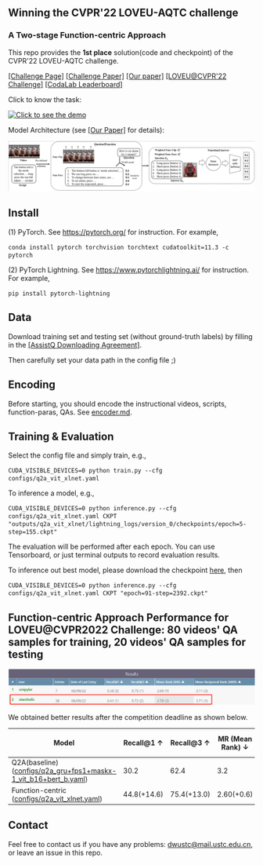 ## Winning the CVPR'22 LOVEU-AQTC challenge 

### A Two-stage Function-centric Approach

This repo provides the **1st place** solution(code and checkpoint) of the CVPR'22 LOVEU-AQTC challenge.

[[Challenge Page]](https://showlab.github.io/assistq/)  [[Challenge Paper]](https://arxiv.org/abs/2203.04203)  [[Our paper]]() [[LOVEU@CVPR'22 Challenge]](https://sites.google.com/view/loveucvpr22/track-3?authuser=0) [[CodaLab Leaderboard]](https://codalab.lisn.upsaclay.fr/competitions/4642#results)

Click to know the task:

[![Click to see the demo](https://img.youtube.com/vi/3v8ceel9Mos/0.jpg)](https://www.youtube.com/watch?v=3v8ceel9Mos)

Model Architecture (see [[Our Paper]]() for details):

![image-20220619201014430](https://raw.githubusercontent.com/starsholic/pic/main/image-20220619201014430.png)


## Install

(1) PyTorch. See https://pytorch.org/ for instruction. For example,

```
conda install pytorch torchvision torchtext cudatoolkit=11.3 -c pytorch
```

(2) PyTorch Lightning. See https://www.pytorchlightning.ai/ for instruction. For example,

```
pip install pytorch-lightning
```

## Data

Download training set and testing set (without ground-truth labels) by filling in the [[AssistQ Downloading Agreement]](https://forms.gle/h9A8GxHksWJfPByf7).

Then carefully set your data path in the config file ;)

## Encoding

Before starting, you should encode the instructional videos, scripts, function-paras, QAs. See [encoder.md](https://github.com/starsholic/LOVEU-CVPR22-AQTC/tree/main/encoder).

## Training & Evaluation

Select the config file and simply train, e.g.,

```
CUDA_VISIBLE_DEVICES=0 python train.py --cfg configs/q2a_vit_xlnet.yaml
```

To inference a model, e.g.,

```
CUDA_VISIBLE_DEVICES=0 python inference.py --cfg configs/q2a_vit_xlnet.yaml CKPT "outputs/q2a_vit_xlnet/lightning_logs/version_0/checkpoints/epoch=5-step=155.ckpt"
```

The evaluation will be performed after each epoch. You can use Tensorboard, or just terminal outputs to record evaluation results.

To inference out best model, please download the checkpoint [here](https://drive.google.com/file/d/1nfgQLFE3ehiPeazSCMLavlUsAxoykH6C/view?usp=sharing), then

```
CUDA_VISIBLE_DEVICES=0 python inference.py --cfg configs/q2a_vit_xlnet.yaml CKPT "epoch=91-step=2392.ckpt"
```

## Function-centric Approach Performance for LOVEU@CVPR2022 Challenge: 80 videos' QA samples for training, 20 videos' QA samples for testing

![image-20220619193605180](https://raw.githubusercontent.com/starsholic/pic/main/image-20220619193605180.png)

We obtained better results after the competition deadline as shown below.

| Model                                                        | Recall@1 ↑  | Recall@3 ↑  | MR (Mean Rank) ↓ | MRR (Mean Reciprocal Rank) ↑ |
| ------------------------------------------------------------ | ----------- | ----------- | ---------------- | ---------------------------- |
| Q2A(baseline) ([configs/q2a_gru+fps1+maskx-1_vit_b16+bert_b.yaml](https://github.com/showlab/Q2A/blob/master/configs/q2a_gru+fps1+maskx-1_vit_b16+bert_b.yaml)) | 30.2        | 62.4        | 3.2              | 3.2                          |
| Function-centric ([configs/q2a_vit_xlnet.yaml](configs/q2a_vit_xlnet.yaml)) | 44.8(+14.6) | 75.4(+13.0) | 2.60(+0.6)        | 3.87(+0.67)                    |

## Contact

Feel free to contact us if you have any problems: dwustc@mail.ustc.edu.cn, or leave an issue in this repo.
